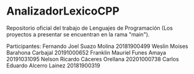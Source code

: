 # AnalizadorLexicoCPP
Repositorio oficial del trabajo de Lenguajes de Programación
(Los proyectos a presentar se encuentran en la rama "main").

Participantes: 
Fernando Joel Suazo Molina             20181900499
Weslin Moises Barahona Carbajal        20191000652
Franklin Mauriel Funes Amaya           20191031095
Nelson Ricardo Cáceres Orellana        20201000738
Carlos Eduardo Alcerro Lainez          20181900319